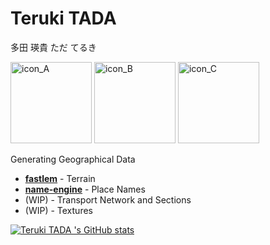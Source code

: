 
# Teruki TADA 

多田 瑛貴 ただ てるき

<img src="https://github.com/TadaTeruki/TadaTeruki/assets/69315285/fc09884a-8a21-4d4d-9e03-ac44b9339417" alt="icon_A" width="130px"></img>
<img src="https://github.com/TadaTeruki/TadaTeruki/assets/69315285/d29044d0-aec4-459e-8cfb-0529bd127a1b" alt="icon_B" width="130px"></img>
<img src="https://github.com/TadaTeruki/TadaTeruki/assets/69315285/e70838e8-f433-47d2-8809-b02818d3d528" alt="icon_C" width="130px"></img>

Generating Geographical Data

- [**fastlem**](https://github.com/TadaTeruki/fastlem) - Terrain<br>
- [**name-engine**](https://github.com/TadaTeruki/name-engine) - Place Names<br>
- (WIP) - Transport Network and Sections
- (WIP) - Textures

[![Teruki TADA 's GitHub stats](https://github-readme-stats.vercel.app/api?username=TadaTeruki)](https://github.com/anuraghazra/github-readme-stats)
